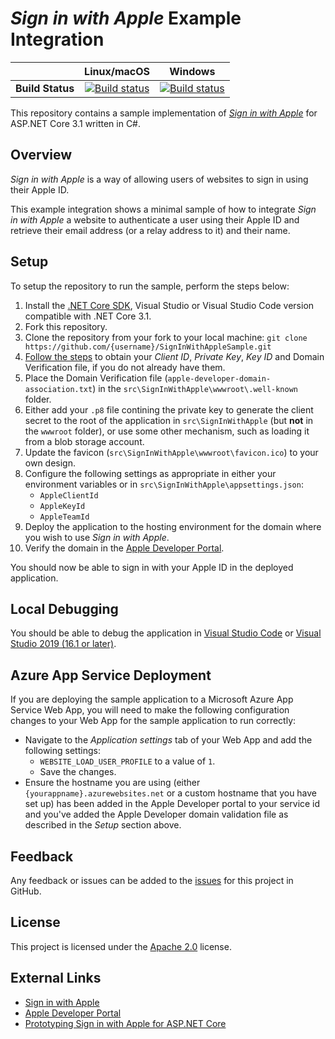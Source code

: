 # _Sign in with Apple_ Example Integration

| | Linux/macOS | Windows |
|:-:|:-:|:-:|
| **Build Status** | [![Build status](https://img.shields.io/travis/com/martincostello/SignInWithAppleSample/master.svg)](https://travis-ci.com/martincostello/SignInWithAppleSample) | [![Build status](https://img.shields.io/appveyor/ci/martincostello/signinwithapplesample/master.svg)](https://ci.appveyor.com/project/martincostello/signinwithapplesample) |

This repository contains a sample implementation of [_Sign in with Apple_](https://developer.apple.com/sign-in-with-apple/) for ASP.NET Core 3.1 written in C#.

## Overview

_Sign in with Apple_ is a way of allowing users of websites to sign in using their Apple ID.

This example integration shows a minimal sample of how to integrate _Sign in with Apple_ a website to authenticate a user using their Apple ID and retrieve their email address (or a relay address to it) and their name.

## Setup

To setup the repository to run the sample, perform the steps below:

  1. Install the [.NET Core SDK](https://www.microsoft.com/net/download/core), Visual Studio or Visual Studio Code version compatible with .NET Core 3.1.
  1. Fork this repository.
  1. Clone the repository from your fork to your local machine: `git clone https://github.com/{username}/SignInWithAppleSample.git`
  1. [Follow the steps](https://developer.okta.com/blog/2019/06/04/what-the-heck-is-sign-in-with-apple#how-sign-in-with-apple-works-hint-it-uses-oauth-and-oidc) to obtain your _Client ID_, _Private Key_, _Key ID_ and Domain Verification file, if you do not already have them.
  1. Place the Domain Verification file (`apple-developer-domain-association.txt`) in the `src\SignInWithApple\wwwroot\.well-known` folder.
  1. Either add your `.p8` file contining the private key to generate the client secret to the root of the application in `src\SignInWithApple` (but **not** in the `wwwroot` folder), or use some other mechanism, such as loading it from a blob storage account.
  1. Update the favicon (`src\SignInWithApple\wwwroot\favicon.ico`) to your own design.
  1. Configure the following settings as appropriate in either your environment variables or in `src\SignInWithApple\appsettings.json`:
      * `AppleClientId`
      * `AppleKeyId`
      * `AppleTeamId`
  1. Deploy the application to the hosting environment for the domain where you wish to use _Sign in with Apple_.
  1. Verify the domain in the [Apple Developer Portal](https://developer.apple.com/account/).

You should now be able to sign in with your Apple ID in the deployed application.

## Local Debugging

You should be able to debug the application in [Visual Studio Code](https://code.visualstudio.com/) or [Visual Studio 2019 (16.1 or later)](https://www.visualstudio.com/downloads/).

## Azure App Service Deployment

If you are deploying the sample application to a Microsoft Azure App Service Web App, you will need to make the following configuration changes to your Web App for the sample application to run correctly:

  * Navigate to the _Application settings_ tab of your Web App and add the following settings:
    * `WEBSITE_LOAD_USER_PROFILE` to a value of `1`.
    * Save the changes.
  * Ensure the hostname you are using (either `{yourappname}.azurewebsites.net` or a custom hostname that you have set up) has been added in the Apple Developer portal to your service id and you've added the Apple Developer domain validation file as described in the _Setup_ section above.

## Feedback

Any feedback or issues can be added to the [issues](https://github.com/martincostello/SignInWithAppleSample/issues) for this project in GitHub.

## License

This project is licensed under the [Apache 2.0](https://github.com/martincostello/SignInWithAppleSample/blob/master/LICENSE) license.

## External Links

  * [Sign in with Apple](https://developer.apple.com/sign-in-with-apple/)
  * [Apple Developer Portal](https://developer.apple.com/account/)
  * [Prototyping Sign in with Apple for ASP.NET Core](https://blog.martincostello.com/sign-in-with-apple-prototype-for-aspnet-core/)
